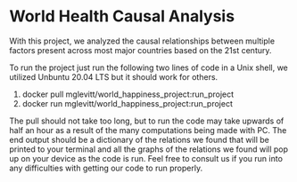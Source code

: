 # World Health Causal Analysis

With this project, we analyzed the causal relationships between multiple factors present across most major countries based on the 21st century. 

To run the project just run the following two lines of code in a Unix shell, we utilized Unbuntu 20.04 LTS but it should work for others.

1. docker pull mglevitt/world_happiness_project:run_project
2. docker run mglevitt/world_happiness_project:run_project

The pull should not take too long, but to run the code may take upwards of half an hour as a result of the many computations being made with PC. The end output should be a dictionary of the relations we found that will be printed to your terminal and all the graphs of the relations we found will pop up on your device as the code is run. Feel free to consult us if you run into any difficulties with getting our code to run properly.
